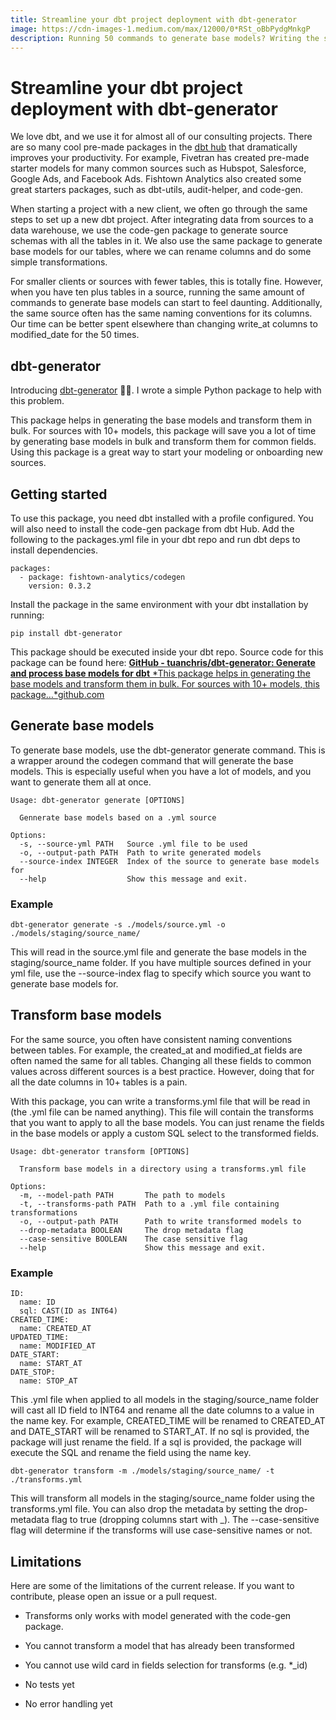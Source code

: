 ```yaml
---
title: Streamline your dbt project deployment with dbt-generator
image: https://cdn-images-1.medium.com/max/12000/0*RSt_oBbPydgMnkgP
description: Running 50 commands to generate base models? Writing the same transforms for the 100 times for your base models? This package will streamline this process for you.
---
```


# Streamline your dbt project deployment with dbt-generator

We love dbt, and we use it for almost all of our consulting projects. There are so many cool pre-made packages in the [dbt hub](https://hub.getdbt.com/) that dramatically improves your productivity. For example, Fivetran has created pre-made starter models for many common sources such as Hubspot, Salesforce, Google Ads, and Facebook Ads. Fishtown Analytics also created some great starters packages, such as dbt-utils, audit-helper, and code-gen.

When starting a project with a new client, we often go through the same steps to set up a new dbt project. After integrating data from sources to a data warehouse, we use the code-gen package to generate source schemas with all the tables in it. We also use the same package to generate base models for our tables, where we can rename columns and do some simple transformations.

For smaller clients or sources with fewer tables, this is totally fine. However, when you have ten plus tables in a source, running the same amount of commands to generate base models can start to feel daunting. Additionally, the same source often has the same naming conventions for its columns. Our time can be better spent elsewhere than changing write_at columns to modified_date for the 50 times.

## dbt-generator

Introducing [dbt-generator](https://pypi.org/project/dbt-generator/) 🎉🎉. I wrote a simple Python package to help with this problem.

This package helps in generating the base models and transform them in bulk. For sources with 10+ models, this package will save you a lot of time by generating base models in bulk and transform them for common fields. Using this package is a great way to start your modeling or onboarding new sources.

## Getting started

To use this package, you need dbt installed with a profile configured. You will also need to install the code-gen package from dbt Hub. Add the following to the packages.yml file in your dbt repo and run dbt deps to install dependencies.

    packages:
      - package: fishtown-analytics/codegen
        version: 0.3.2

Install the package in the same environment with your dbt installation by running:

    pip install dbt-generator

This package should be executed inside your dbt repo. Source code for this package can be found here:
[**GitHub - tuanchris/dbt-generator: Generate and process base models for dbt**
*This package helps in generating the base models and transform them in bulk. For sources with 10+ models, this package…*github.com](https://github.com/tuanchris/dbt-generator)

## Generate base models

To generate base models, use the dbt-generator generate command. This is a wrapper around the codegen command that will generate the base models. This is especially useful when you have a lot of models, and you want to generate them all at once.

    Usage: dbt-generator generate [OPTIONS]

      Gennerate base models based on a .yml source

    Options:
      -s, --source-yml PATH   Source .yml file to be used
      -o, --output-path PATH  Path to write generated models
      --source-index INTEGER  Index of the source to generate base models for
      --help                  Show this message and exit.

### Example

    dbt-generator generate -s ./models/source.yml -o ./models/staging/source_name/

This will read in the source.yml file and generate the base models in the staging/source_name folder. If you have multiple sources defined in your yml file, use the --source-index flag to specify which source you want to generate base models for.

## Transform base models

For the same source, you often have consistent naming conventions between tables. For example, the created_at and modified_at fields are often named the same for all tables. Changing all these fields to common values across different sources is a best practice. However, doing that for all the date columns in 10+ tables is a pain.

With this package, you can write a transforms.yml file that will be read in (the .yml file can be named anything). This file will contain the transforms that you want to apply to all the base models. You can just rename the fields in the base models or apply a custom SQL select to the transformed fields.

    Usage: dbt-generator transform [OPTIONS]

      Transform base models in a directory using a transforms.yml file

    Options:
      -m, --model-path PATH       The path to models
      -t, --transforms-path PATH  Path to a .yml file containing transformations
      -o, --output-path PATH      Path to write transformed models to
      --drop-metadata BOOLEAN     The drop metadata flag
      --case-sensitive BOOLEAN    The case sensitive flag
      --help                      Show this message and exit.

### Example

    ID:
      name: ID
      sql: CAST(ID as INT64)
    CREATED_TIME:
      name: CREATED_AT
    UPDATED_TIME:
      name: MODIFIED_AT
    DATE_START:
      name: START_AT
    DATE_STOP:
      name: STOP_AT

This .yml file when applied to all models in the staging/source_name folder will cast all ID field to INT64 and rename all the date columns to a value in the name key. For example, CREATED_TIME will be renamed to CREATED_AT and DATE_START will be renamed to START_AT. If no sql is provided, the package will just rename the field. If a sql is provided, the package will execute the SQL and rename the field using the name key.

    dbt-generator transform -m ./models/staging/source_name/ -t ./transforms.yml

This will transform all models in the staging/source_name folder using the transforms.yml file. You can also drop the metadata by setting the drop-metadata flag to true (dropping columns start with _). The --case-sensitive flag will determine if the transforms will use case-sensitive names or not.

## Limitations

Here are some of the limitations of the current release. If you want to contribute, please open an issue or a pull request.

* Transforms only works with model generated with the code-gen package.

* You cannot transform a model that has already been transformed

* You cannot use wild card in fields selection for transforms (e.g. *_id)

* No tests yet

* No error handling yet

